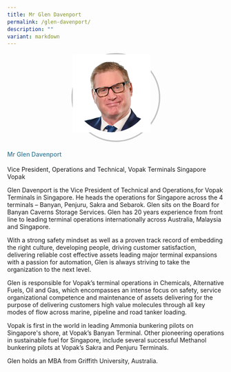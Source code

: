 ```yaml
---
title: Mr Glen Davenport
permalink: /glen-davenport/
description: ""
variant: markdown
---
```

<div class="row"> 
<div class="col is-3">
	<div class="speaker-image-wrapper"><img src="/images/Speakers/2024/New Images/Glen Davenport.png"></div></div>
<div class="col is-9 speaker-details"> <h4>Mr Glen Davenport</h4> <p>Vice President, Operations and Technical, Vopak Terminals Singapore <br> Vopak</p>          

<p>Glen Davenport is the Vice President of Technical and Operations,for Vopak Terminals in Singapore. He heads the operations for Singapore across the 4 terminals – Banyan, Penjuru, Sakra and Sebarok. Glen sits on the Board for Banyan Caverns Storage Services. Glen has 20 years experience from front line to leading
terminal operations internationally across Australia, Malaysia and Singapore.</p>

<p>With a strong safety mindset as well as a proven track record of
embedding the right culture, developing people, driving customer
satisfaction, delivering reliable cost effective assets leading major
terminal expansions with a passion for automation, Glen is always
striving to take the organization to the next level.</p>

<p>Glen is responsible for Vopak’s terminal operations in Chemicals,
Alternative Fuels, Oil and Gas, which encompasses an intense focus
on safety, service organizational competence and maintenance of
assets delivering for the purpose of delivering customers high value
molecules through all key modes of flow across marine, pipeline and
road tanker loading.</p>

<p>Vopak is first in the world in leading Ammonia bunkering pilots on
Singapore's shore, at Vopak’s Banyan Terminal. Other pioneering
operations in sustainable fuel for Singapore, include several
successful Methanol bunkering pilots at Vopak’s Sakra and Penjuru
Terminals.</p>

<p>Glen holds an MBA from Griffith University, Australia.</p>
</div>
  </div>
<style type="text/css"> 
	.speaker-image-wrapper{
		height: 200px;
		width: 200px;
		border-radius: 50%;
		margin: 0 auto;
		border: solid 3px #c1c1c1;
	}
  .image-adjust{
		object-fit: cover;
		height: 220px;
		width: 100%;
		border-radius:50%;
		object-position: top center;
	}
    .is-left{
      text-align: left;
    }
    h4{
      font-weight: 500; 
      color: #337B9A !important;
    }
     .speaker-details p { text-align: justified; }
  </style>

